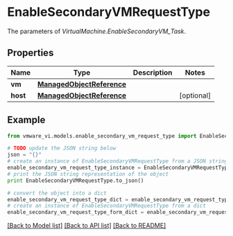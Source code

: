 # EnableSecondaryVMRequestType

The parameters of *VirtualMachine.EnableSecondaryVM_Task*. 

## Properties
Name | Type | Description | Notes
------------ | ------------- | ------------- | -------------
**vm** | [**ManagedObjectReference**](ManagedObjectReference.md) |  | 
**host** | [**ManagedObjectReference**](ManagedObjectReference.md) |  | [optional] 

## Example

```python
from vmware_vi.models.enable_secondary_vm_request_type import EnableSecondaryVMRequestType

# TODO update the JSON string below
json = "{}"
# create an instance of EnableSecondaryVMRequestType from a JSON string
enable_secondary_vm_request_type_instance = EnableSecondaryVMRequestType.from_json(json)
# print the JSON string representation of the object
print EnableSecondaryVMRequestType.to_json()

# convert the object into a dict
enable_secondary_vm_request_type_dict = enable_secondary_vm_request_type_instance.to_dict()
# create an instance of EnableSecondaryVMRequestType from a dict
enable_secondary_vm_request_type_form_dict = enable_secondary_vm_request_type.from_dict(enable_secondary_vm_request_type_dict)
```
[[Back to Model list]](../README.md#documentation-for-models) [[Back to API list]](../README.md#documentation-for-api-endpoints) [[Back to README]](../README.md)


